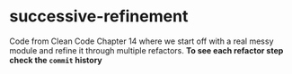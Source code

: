 # successive-refinement

Code from Clean Code Chapter 14 where we start off with a real messy module and refine it through multiple refactors.
**To see each refactor step check the `commit` history**
